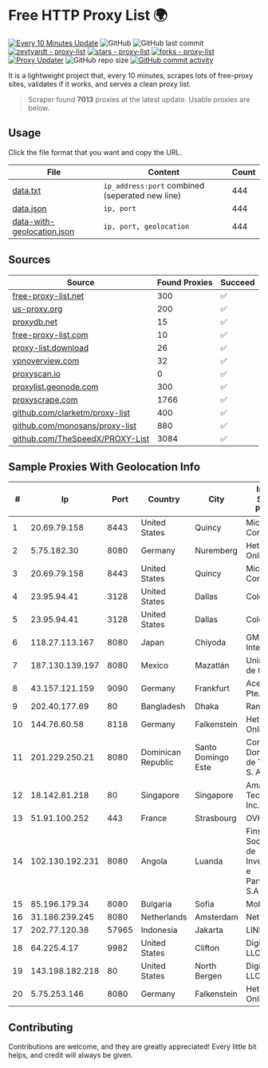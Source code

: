 
# Free HTTP Proxy List 🌍

[![Every 10 Minutes Update](https://github.com/mertguvencli/http-proxy-list/actions/workflows/main.yml/badge.svg?branch=main)](https://github.com/mertguvencli/http-proxy-list/actions/workflows/main.yml)
![GitHub](https://img.shields.io/github/license/mertguvencli/http-proxy-list)
![GitHub last commit](https://img.shields.io/github/last-commit/mertguvencli/http-proxy-list)
[![zevtyardt - proxy-list](https://img.shields.io/static/v1?label=zevtyardt&message=proxy-list&color=blue&logo=github)](https://github.com/zevtyardt/proxy-list "Go to GitHub repo")
[![stars - proxy-list](https://img.shields.io/github/stars/zevtyardt/proxy-list?style=social)](https://github.com/zevtyardt/proxy-list)
[![forks - proxy-list](https://img.shields.io/github/forks/zevtyardt/proxy-list?style=social)](https://github.com/zevtyardt/proxy-list)
[![Proxy Updater](https://github.com/zevtyardt/proxy-list/workflows/Proxy%20Updater/badge.svg)](https://github.com/zevtyardt/proxy-list/actions?query=workflow:"Proxy+Updater")
![GitHub repo size](https://img.shields.io/github/repo-size/zevtyardt/proxy-list)
[![GitHub commit activity](https://img.shields.io/github/commit-activity/m/zevtyardt/proxy-list?logo=commits)](https://github.com/zevtyardt/proxy-list/commits/main)

It is a lightweight project that, every 10 minutes, scrapes lots of free-proxy sites, validates if it works, and serves a clean proxy list.

> Scraper found **7013** proxies at the latest update. Usable proxies are below.

## Usage

Click the file format that you want and copy the URL.

|File|Content|Count|
|----|-------|-----|
|[data.txt](https://raw.githubusercontent.com/mertguvencli/http-proxy-list/main/proxy-list/data.txt)|`ip_address:port` combined (seperated new line)|444|
|[data.json](https://raw.githubusercontent.com/mertguvencli/http-proxy-list/main/proxy-list/data.json)|`ip, port`|444|
|[data-with-geolocation.json](https://raw.githubusercontent.com/mertguvencli/http-proxy-list/main/proxy-list/data-with-geolocation.json)|`ip, port, geolocation`|444|

## Sources

|Source|Found Proxies|Succeed|
|------|-------------|-------|
|[free-proxy-list.net](https://free-proxy-list.net)|300|✅|
|[us-proxy.org](https://www.us-proxy.org)|200|✅|
|[proxydb.net](http://proxydb.net)|15|✅|
|[free-proxy-list.com](https://free-proxy-list.com/?page=&port=&type%5B%5D=http&type%5B%5D=https&up_time=0&search=Search)|10|✅|
|[proxy-list.download](https://www.proxy-list.download/HTTP)|26|✅|
|[vpnoverview.com](https://vpnoverview.com/privacy/anonymous-browsing/free-proxy-servers)|32|✅|
|[proxyscan.io](https://www.proxyscan.io)|0|✅|
|[proxylist.geonode.com](https://proxylist.geonode.com/api/proxy-list?limit=300&page=1&sort_by=lastChecked&sort_type=desc&protocols=http,https)|300|✅|
|[proxyscrape.com](https://api.proxyscrape.com/v2/?request=displayproxies&protocol=http&timeout=10000&country=all&ssl=all&anonymity=all)|1766|✅|
|[github.com/clarketm/proxy-list](https://raw.githubusercontent.com/clarketm/proxy-list/master/proxy-list-raw.txt)|400|✅|
|[github.com/monosans/proxy-list](https://raw.githubusercontent.com/monosans/proxy-list/main/proxies/http.txt)|880|✅|
|[github.com/TheSpeedX/PROXY-List](https://raw.githubusercontent.com/TheSpeedX/PROXY-List/master/http.txt)|3084|✅|


## Sample Proxies With Geolocation Info

|#|Ip|Port|Country|City|Internet Service Provider|
|-|--|----|-------|----|-------------------------|
|1|20.69.79.158|8443|United States|Quincy|Microsoft Corporation|
|2|5.75.182.30|8080|Germany|Nuremberg|Hetzner Online GmbH|
|3|20.69.79.158|8443|United States|Quincy|Microsoft Corporation|
|4|23.95.94.41|3128|United States|Dallas|ColoCrossing|
|5|23.95.94.41|3128|United States|Dallas|ColoCrossing|
|6|118.27.113.167|8080|Japan|Chiyoda|GMO Internet, Inc.|
|7|187.130.139.197|8080|Mexico|Mazatlán|Uninet S.A. de C.V.|
|8|43.157.121.159|9090|Germany|Frankfurt|Aceville Pte.ltd|
|9|202.40.177.69|80|Bangladesh|Dhaka|Ranks ITT|
|10|144.76.60.58|8118|Germany|Falkenstein|Hetzner Online GmbH|
|11|201.229.250.21|8080|Dominican Republic|Santo Domingo Este|Compañía Dominicana de Teléfonos S. A.|
|12|18.142.81.218|80|Singapore|Singapore|Amazon Technologies Inc.|
|13|51.91.100.252|443|France|Strasbourg|OVH SAS|
|14|102.130.192.231|8080|Angola|Luanda|Finstar - Sociedade de Investimento e Participacoes S.A|
|15|85.196.179.34|8080|Bulgaria|Sofia|Mobiltel BNG|
|16|31.186.239.245|8080|Netherlands|Amsterdam|NetSkope Inc|
|17|202.77.120.38|57965|Indonesia|Jakarta|LINKNET|
|18|64.225.4.17|9982|United States|Clifton|DigitalOcean, LLC|
|19|143.198.182.218|80|United States|North Bergen|DigitalOcean, LLC|
|20|5.75.253.146|8080|Germany|Falkenstein|Hetzner Online GmbH|



## Contributing

Contributions are welcome, and they are greatly appreciated! Every
little bit helps, and credit will always be given.

